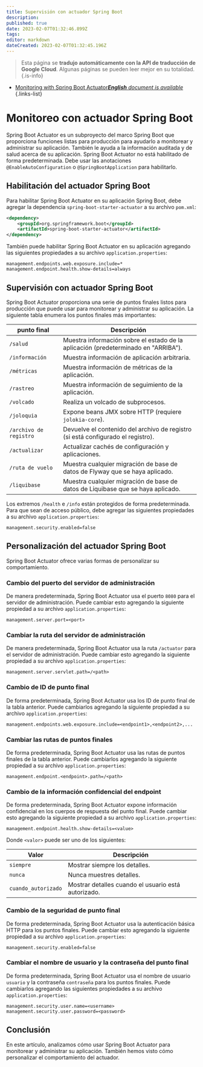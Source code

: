 ```yaml
---
title: Supervisión con actuador Spring Boot
description: 
published: true
date: 2023-02-07T01:32:46.899Z
tags: 
editor: markdown
dateCreated: 2023-02-07T01:32:45.196Z
---
```


> Esta página se **tradujo automáticamente con la API de traducción de Google Cloud**.
Algunas páginas se pueden leer mejor en su totalidad.{.is-info}



- [Monitoring with Spring Boot Actuator***English** document is available*](/en/Knowledge-base/Spring-Boot/monitoring-with-spring-boot-actuator)
{.links-list}



# Monitoreo con actuador Spring Boot

Spring Boot Actuator es un subproyecto del marco Spring Boot que proporciona funciones listas para producción para ayudarlo a monitorear y administrar su aplicación. También le ayuda a la información auditada y de salud acerca de su aplicación. Spring Boot Actuator no está habilitado de forma predeterminada. Debe usar las anotaciones `@EnableAutoConfiguration` o `@SpringBootApplication` para habilitarlo.

## Habilitación del actuador Spring Boot

Para habilitar Spring Boot Actuator en su aplicación Spring Boot, debe agregar la dependencia `spring-boot-starter-actuator` a su archivo `pom.xml`:

```xml
<dependency>
    <groupId>org.springframework.boot</groupId>
    <artifactId>spring-boot-starter-actuator</artifactId>
</dependency>
```

También puede habilitar Spring Boot Actuator en su aplicación agregando las siguientes propiedades a su archivo `application.properties`:

```properties
management.endpoints.web.exposure.include=*
management.endpoint.health.show-details=always
```

## Supervisión con actuador Spring Boot

Spring Boot Actuator proporciona una serie de puntos finales listos para producción que puede usar para monitorear y administrar su aplicación. La siguiente tabla enumera los puntos finales más importantes:

| punto final | Descripción |
| --- | --- |
| `/salud` | Muestra información sobre el estado de la aplicación (predeterminado en "ARRIBA"). |
| `/información` | Muestra información de aplicación arbitraria. |
| `/métricas` | Muestra información de métricas de la aplicación. |
| `/rastreo` | Muestra información de seguimiento de la aplicación. |
| `/volcado` | Realiza un volcado de subprocesos. |
| `/joloquia` | Expone beans JMX sobre HTTP (requiere `jolokia-core`). |
| `/archivo de registro` | Devuelve el contenido del archivo de registro (si está configurado el registro). |
| `/actualizar` | Actualizar cachés de configuración y aplicaciones. |
| `/ruta de vuelo` | Muestra cualquier migración de base de datos de Flyway que se haya aplicado. |
| `/liquibase` | Muestra cualquier migración de base de datos de Liquibase que se haya aplicado. |

Los extremos `/health` e `/info` están protegidos de forma predeterminada. Para que sean de acceso público, debe agregar las siguientes propiedades a su archivo `application.properties`:

```properties
management.security.enabled=false
```

## Personalización del actuador Spring Boot

Spring Boot Actuator ofrece varias formas de personalizar su comportamiento.

### Cambio del puerto del servidor de administración

De manera predeterminada, Spring Boot Actuator usa el puerto `8080` para el servidor de administración. Puede cambiar esto agregando la siguiente propiedad a su archivo `application.properties`:

```properties
management.server.port=<port>
```

### Cambiar la ruta del servidor de administración

De manera predeterminada, Spring Boot Actuator usa la ruta `/actuator` para el servidor de administración. Puede cambiar esto agregando la siguiente propiedad a su archivo `application.properties`:

```properties
management.server.servlet.path=/<path>
```

### Cambio de ID de punto final

De forma predeterminada, Spring Boot Actuator usa los ID de punto final de la tabla anterior. Puede cambiarlos agregando la siguiente propiedad a su archivo `application.properties`:

```properties
management.endpoints.web.exposure.include=<endpoint1>,<endpoint2>,...
```

### Cambiar las rutas de puntos finales

De forma predeterminada, Spring Boot Actuator usa las rutas de puntos finales de la tabla anterior. Puede cambiarlos agregando la siguiente propiedad a su archivo `application.properties`:

```properties
management.endpoint.<endpoint>.path=/<path>
```

### Cambio de la información confidencial del endpoint

De forma predeterminada, Spring Boot Actuator expone información confidencial en los cuerpos de respuesta del punto final. Puede cambiar esto agregando la siguiente propiedad a su archivo `application.properties`:

```properties
management.endpoint.health.show-details=<value>
```

Donde `<valor>` puede ser uno de los siguientes:

| Valor | Descripción |
| --- | --- |
| `siempre` | Mostrar siempre los detalles. |
| `nunca` | Nunca muestres detalles. |
| `cuando_autorizado` | Mostrar detalles cuando el usuario está autorizado. |

### Cambio de la seguridad de punto final

De forma predeterminada, Spring Boot Actuator usa la autenticación básica HTTP para los puntos finales. Puede cambiar esto agregando la siguiente propiedad a su archivo `application.properties`:

```properties
management.security.enabled=false
```

### Cambiar el nombre de usuario y la contraseña del punto final

De forma predeterminada, Spring Boot Actuator usa el nombre de usuario `usuario` y la contraseña `contraseña` para los puntos finales. Puede cambiarlos agregando las siguientes propiedades a su archivo `application.properties`:

```properties
management.security.user.name=<username>
management.security.user.password=<password>
```

## Conclusión

En este artículo, analizamos cómo usar Spring Boot Actuator para monitorear y administrar su aplicación. También hemos visto cómo personalizar el comportamiento del actuador.